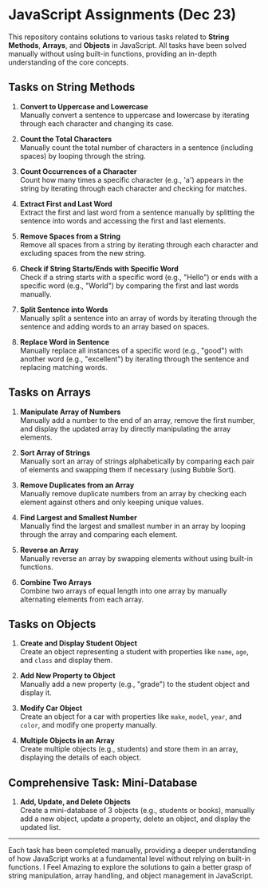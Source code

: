 # JavaScript Assignments (Dec 23)

This repository contains solutions to various tasks related to **String Methods**, **Arrays**, and **Objects** in JavaScript. All tasks have been solved manually without using built-in functions, providing an in-depth understanding of the core concepts.

## Tasks on String Methods

1. **Convert to Uppercase and Lowercase**  
   Manually convert a sentence to uppercase and lowercase by iterating through each character and changing its case.

2. **Count the Total Characters**  
   Manually count the total number of characters in a sentence (including spaces) by looping through the string.

3. **Count Occurrences of a Character**  
   Count how many times a specific character (e.g., 'a') appears in the string by iterating through each character and checking for matches.

4. **Extract First and Last Word**  
   Extract the first and last word from a sentence manually by splitting the sentence into words and accessing the first and last elements.

5. **Remove Spaces from a String**  
   Remove all spaces from a string by iterating through each character and excluding spaces from the new string.

6. **Check if String Starts/Ends with Specific Word**  
   Check if a string starts with a specific word (e.g., "Hello") or ends with a specific word (e.g., "World") by comparing the first and last words manually.

7. **Split Sentence into Words**  
   Manually split a sentence into an array of words by iterating through the sentence and adding words to an array based on spaces.

8. **Replace Word in Sentence**  
   Manually replace all instances of a specific word (e.g., "good") with another word (e.g., "excellent") by iterating through the sentence and replacing matching words.

## Tasks on Arrays

1. **Manipulate Array of Numbers**  
   Manually add a number to the end of an array, remove the first number, and display the updated array by directly manipulating the array elements.

2. **Sort Array of Strings**  
   Manually sort an array of strings alphabetically by comparing each pair of elements and swapping them if necessary (using Bubble Sort).

3. **Remove Duplicates from an Array**  
   Manually remove duplicate numbers from an array by checking each element against others and only keeping unique values.

4. **Find Largest and Smallest Number**  
   Manually find the largest and smallest number in an array by looping through the array and comparing each element.

5. **Reverse an Array**  
   Manually reverse an array by swapping elements without using built-in functions.

6. **Combine Two Arrays**  
   Combine two arrays of equal length into one array by manually alternating elements from each array.

## Tasks on Objects

1. **Create and Display Student Object**  
   Create an object representing a student with properties like `name`, `age`, and `class` and display them.

2. **Add New Property to Object**  
   Manually add a new property (e.g., "grade") to the student object and display it.

3. **Modify Car Object**  
   Create an object for a car with properties like `make`, `model`, `year`, and `color`, and modify one property manually.

4. **Multiple Objects in an Array**  
   Create multiple objects (e.g., students) and store them in an array, displaying the details of each object.

## Comprehensive Task: Mini-Database

1. **Add, Update, and Delete Objects**  
   Create a mini-database of 3 objects (e.g., students or books), manually add a new object, update a property, delete an object, and display the updated list.

---

Each task has been completed manually, providing a deeper understanding of how JavaScript works at a fundamental level without relying on built-in functions. I Feel Amazing to explore the solutions to gain a better grasp of string manipulation, array handling, and object management in JavaScript.
